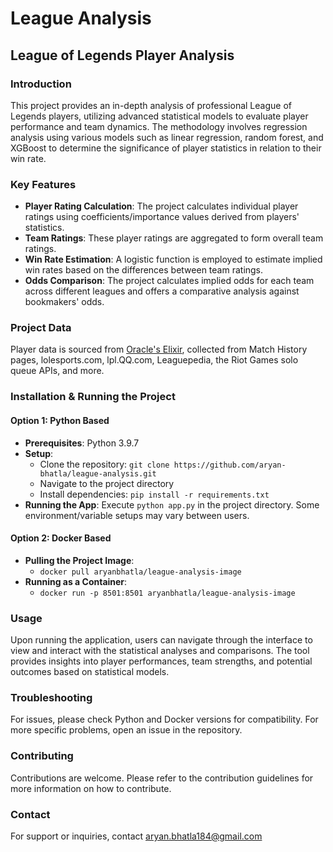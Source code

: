 # League Analysis
## League of Legends Player Analysis

### Introduction
This project provides an in-depth analysis of professional League of Legends players, utilizing advanced statistical models to evaluate player performance and team dynamics. The methodology involves regression analysis using various models such as linear regression, random forest, and XGBoost to determine the significance of player statistics in relation to their win rate.

### Key Features
- **Player Rating Calculation**: The project calculates individual player ratings using coefficients/importance values derived from players' statistics.
- **Team Ratings**: These player ratings are aggregated to form overall team ratings.
- **Win Rate Estimation**: A logistic function is employed to estimate implied win rates based on the differences between team ratings.
- **Odds Comparison**: The project calculates implied odds for each team across different leagues and offers a comparative analysis against bookmakers' odds.

### Project Data
Player data is sourced from [Oracle's Elixir](https://oracleselixir.com/), collected from Match History pages, lolesports.com, lpl.QQ.com, Leaguepedia, the Riot Games solo queue APIs, and more.

### Installation & Running the Project
#### Option 1: Python Based
- **Prerequisites**: Python 3.9.7
- **Setup**:
  - Clone the repository: `git clone https://github.com/aryan-bhatla/league-analysis.git`
  - Navigate to the project directory
  - Install dependencies: `pip install -r requirements.txt`
- **Running the App**: Execute `python app.py` in the project directory. Some environment/variable setups may vary between users.

#### Option 2: Docker Based
- **Pulling the Project Image**:
  - `docker pull aryanbhatla/league-analysis-image`
- **Running as a Container**:
  - `docker run -p 8501:8501 aryanbhatla/league-analysis-image`

### Usage
Upon running the application, users can navigate through the interface to view and interact with the statistical analyses and comparisons. The tool provides insights into player performances, team strengths, and potential outcomes based on statistical models.

### Troubleshooting
For issues, please check Python and Docker versions for compatibility. For more specific problems, open an issue in the repository.

### Contributing
Contributions are welcome. Please refer to the contribution guidelines for more information on how to contribute.

### Contact
For support or inquiries, contact aryan.bhatla184@gmail.com

